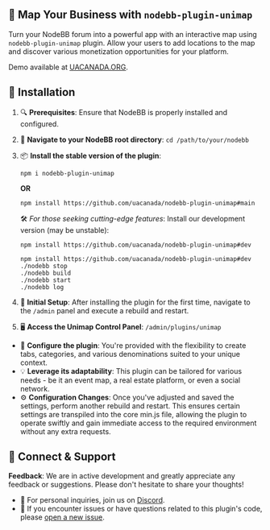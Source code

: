 ## 🍁 Map Your Business with `nodebb-plugin-unimap`
Turn your NodeBB forum into a powerful app with an interactive map using `nodebb-plugin-unimap` plugin. Allow your users to add locations to the map and discover various monetization opportunities for your platform.

Demo available at [UACANADA.ORG](https://uacanada.org).


## 🚀 Installation

1. 🔍 **Prerequisites**:
   Ensure that NodeBB is properly installed and configured.
2. 📂 **Navigate to your NodeBB root directory**:
   `cd /path/to/your/nodebb`
3. 📦 **Install the stable version of the plugin**:

   ```
   npm i nodebb-plugin-unimap
   ```
    **OR**
   ```
   npm install https://github.com/uacanada/nodebb-plugin-unimap#main
   ```

    🛠️ *For those seeking cutting-edge features*: Install our development version (may be unstable):
     
     ```
     npm install https://github.com/uacanada/nodebb-plugin-unimap#dev
     ```
     
      ```
      npm install https://github.com/uacanada/nodebb-plugin-unimap#dev 
      ./nodebb stop 
      ./nodebb build 
      ./nodebb start 
      ./nodebb log
      ```


5. 🚀 **Initial Setup**: After installing the plugin for the first time, navigate to the `/admin` panel and execute a rebuild and restart.
6. 🖥️ **Access the Unimap Control Panel**: `/admin/plugins/unimap`
 - 🔧 **Configure the plugin**: You're provided with the flexibility to create tabs, categories, and various denominations suited to your unique context.
 - 💡 **Leverage its adaptability**: This plugin can be tailored for various needs - be it an event map, a real estate platform, or even a social network.
 - ⚙️ **Configuration Changes**: Once you've adjusted and saved the settings, perform another rebuild and restart. This ensures certain settings are transpiled into the core min.js file, allowing the plugin to operate swiftly and gain immediate access to the required environment without any extra requests.



## 🤝 Connect & Support

**Feedback**: We are in active development and greatly appreciate any feedback or suggestions. Please don't hesitate to share your thoughts!
- 💌 For personal inquiries, join us on [Discord](https://discord.gg/pKnXqz3vaq).
- 🐛 If you encounter issues or have questions related to this plugin's code, please [open a new issue](https://github.com/uacanada/nodebb-plugin-unimap/issues/new).
